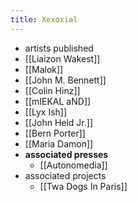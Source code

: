 ```yaml
---
title: Xexoxial
---
```


- artists published
- [[Liaizon Wakest]]
- [[Malok]]
- [[John M. Bennett]]
- [[Colin Hinz]]
- [[mIEKAL aND]]
- [[Lyx Ish]]
- [[John Held Jr.]]
- [[Bern Porter]]
- [[Maria Damon]]
- **associated presses**
	- [[Autonomedia]]
- associated projects
	- [[Twa Dogs In Paris]]